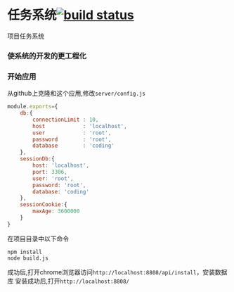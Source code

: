 # 任务系统[![build status](https://secure.travis-ci.org/thlorenz/browserify-shim.svg?branch=master)](http://travis-ci.org/thlorenz/browserify-shim)
项目任务系统

### 使系统的开发的更工程化

### 开始应用
从github上克隆和这个应用,修改`server/config.js`
```javascript
module.exports={
	db:{
		connectionLimit : 10,
		host            : 'localhost',
		user            : 'root',
		password        : 'root',
		database        : 'coding'
	},
	sessionDb:{
		host: 'localhost',
		port: 3306,
		user: 'root',
		password: 'root',
		database: 'coding'
	},
	sessionCookie:{
        maxAge: 3600000
	}
}
```
在项目目录中以下命令
```
npm install
node build.js
```
成功后,打开chrome浏览器访问`http://localhost:8808/api/install`，安装数据库
安装成功后,打开`http://localhost:8808/`